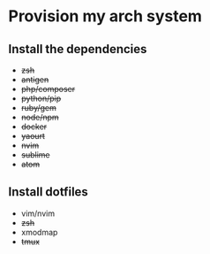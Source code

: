 # Provision my arch system

## Install the dependencies

* ~~zsh~~
* ~~antigen~~
* ~~php/composer~~
* ~~python/pip~~
* ~~ruby/gem~~
* ~~node/npm~~
* ~~docker~~
* ~~yaourt~~ 
* ~~nvim~~
* ~~sublime~~
* ~~atom~~

## Install dotfiles

* vim/nvim
* ~~zsh~~
* xmodmap
* ~~tmux~~
